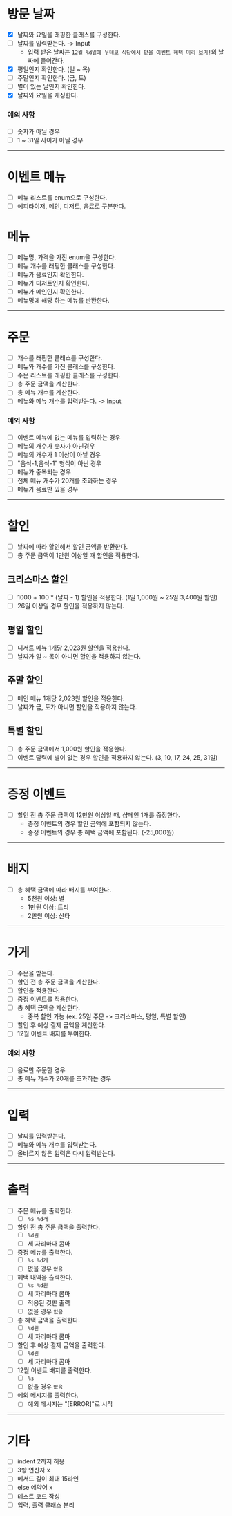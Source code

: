 # 방문 날짜
- [x] 날짜와 요일을 래핑한 클래스를 구성한다.
- [ ] 날짜를 입력받는다. -> Input
  - 입력 받은 날짜는 `12월 %d일에 우테코 식당에서 받을 이벤트 혜택 미리 보기!`의 날짜에 들어간다.
- [x] 평일인지 확인한다. (일 ~ 목)
- [ ] 주말인지 확인한다. (금, 토)
- [ ] 별이 있는 날인지 확인한다.
- [x] 날짜와 요일을 캐싱한다.

### 예외 사항
- [ ] 숫자가 아닐 경우
- [ ] 1 ~ 31일 사이가 아닐 경우
---

# 이벤트 메뉴
- [ ] 메뉴 리스트를 enum으로 구성한다.
- [ ] 에피타이저, 메인, 디저트, 음료로 구분한다.

# 메뉴
- [ ] 메뉴명, 가격을 가진 enum을 구성한다.
- [ ] 메뉴 개수를 래핑한 클래스를 구성한다.
- [ ] 메뉴가 음료인지 확인한다.
- [ ] 메뉴가 디저트인지 확인한다.
- [ ] 메뉴가 메인인지 확인한다.
- [ ] 메뉴명에 해당 하는 메뉴를 반환한다.
---

# 주문
- [ ] 개수를 래핑한 클래스를 구성한다.
- [ ] 메뉴와 개수를 가진 클래스를 구성한다.
- [ ] 주문 리스트를 래핑한 클래스를 구성한다.
- [ ] 총 주문 금액을 계산한다.
- [ ] 총 메뉴 개수를 계산한다.
- [ ] 메뉴와 메뉴 개수를 입력받는다. -> Input

### 예외 사항
- [ ] 이벤트 메뉴에 없는 메뉴를 입력하는 경우
- [ ] 메뉴의 개수가 숫자가 아닌경우
- [ ] 메뉴의 개수가 1 이상이 아닐 경우
- [ ] "음식-1,음식-1" 형식이 아닌 경우
- [ ] 메뉴가 중복되는 경우
- [ ] 전체 메뉴 개수가 20개를 초과하는 경우
- [ ] 메뉴가 음료만 있을 경우
---

# 할인
- [ ] 날짜에 따라 할인해서 할인 금액을 반환한다.
- [ ] 총 주문 금액이 1만원 이상일 때 할인을 적용한다.

## 크리스마스 할인 
- [ ] 1000 + 100 * (날짜 - 1) 할인을 적용한다. (1일 1,000원 ~ 25일 3,400원 할인)
- [ ] 26일 이상일 경우 할인을 적용하지 않는다.

## 평일 할인
- [ ] 디저트 메뉴 1개당 2,023원 할인을 적용한다.
- [ ] 날짜가 일 ~ 목이 아니면 할인을 적용하지 않는다.

## 주말 할인
- [ ] 메인 메뉴 1개당 2,023원 할인을 적용한다.
- [ ] 날짜가 금, 토가 아니면 할인을 적용하지 않는다.

## 특별 할인
- [ ] 총 주문 금액에서 1,000원 할인을 적용한다.
- [ ] 이벤트 달력에 별이 없는 경우 할인을 적용하지 않는다. (3, 10, 17, 24, 25, 31일)
---

# 증정 이벤트
- [ ] 할인 전 총 주문 금액이 12만원 이상일 때, 샴페인 1개를 증정한다.
  - 증정 이벤트의 경우 할인 금액에 포함되지 않는다.
  - 증정 이벤트의 경우 총 혜택 금액에 포함된다. (-25,000원)
---

# 배지
- [ ] 총 혜택 금액에 따라 배지를 부여한다.
  - 5천원 이상: 별
  - 1만원 이상: 트리
  - 2만원 이상: 산타
---

# 가게
- [ ] 주문을 받는다.
- [ ] 할인 전 총 주문 금액을 계산한다.
- [ ] 할인을 적용한다.
- [ ] 증정 이벤트를 적용한다.
- [ ] 총 혜택 금액을 계산한다.
  - 중복 할인 가능 (ex. 25일 주문 -> 크리스마스, 평일, 특별 할인)
- [ ] 할인 후 예상 결제 금액을 계산한다.
- [ ] 12월 이벤트 배지를 부여한다.

### 예외 사항
- [ ] 음료만 주문한 경우
- [ ] 총 메뉴 개수가 20개를 초과하는 경우
---

# 입력
- [ ] 날짜를 입력받는다.
- [ ] 메뉴와 메뉴 개수를 입력받는다.
- [ ] 올바르지 않은 입력은 다시 입력받는다.
---

# 출력
- [ ] 주문 메뉴를 출력한다.
  - [ ] `%s %d개`
- [ ] 할인 전 총 주문 금액을 출력한다.
  - [ ] `%d원`
  - [ ] 세 자리마다 콤마
- [ ] 증정 메뉴를 출력한다.
  - [ ] `%s %d개`
  - [ ] 없을 경우 `없음`
- [ ] 혜택 내역을 출력한다.
  - [ ] `%s %d원`
  - [ ] 세 자리마다 콤마
  - [ ] 적용된 것만 출력
  - [ ] 없을 경우 `없음`
- [ ] 총 혜택 금액을 출력한다.
  - [ ] `%d원`
  - [ ] 세 자리마다 콤마
- [ ] 할인 후 예상 결제 금액을 출력한다.
  - [ ] `%d원`
  - [ ] 세 자리마다 콤마
- [ ] 12월 이벤트 배지를 출력한다.
  - [ ] `%s`
  - [ ] 없을 경우 `없음`
- [ ] 예외 메시지를 출력한다.
  - [ ] 예외 메시지는 "[ERROR]"로 시작
---

# 기타
- [ ] indent 2까지 허용
- [ ] 3항 연산자 x
- [ ] 메서드 길이 최대 15라인
- [ ] else 예약어 x
- [ ] 테스트 코드 작성
- [ ] 입력, 출력 클래스 분리